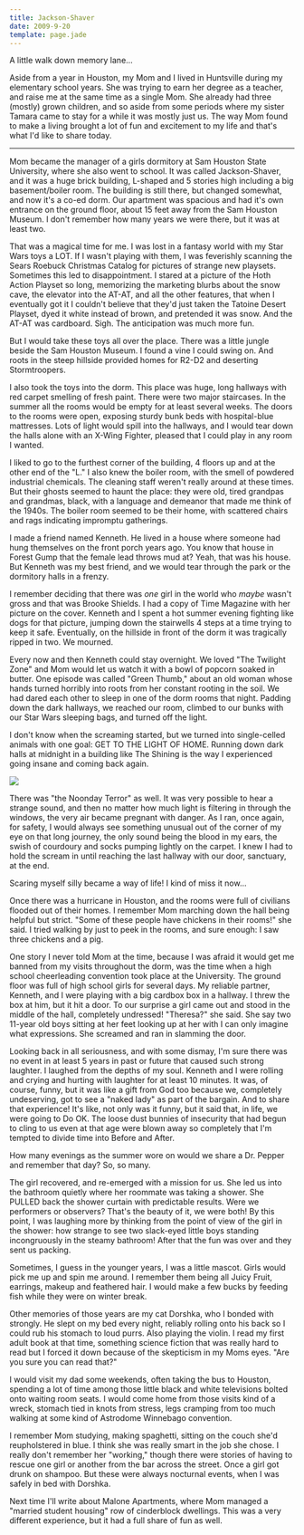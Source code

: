 ```yaml
---
title: Jackson-Shaver
date: 2009-9-20
template: page.jade
---
```


A little walk down memory lane...
  
  
Aside from a year in Houston, my Mom and I lived in Huntsville during
my elementary school years. She was trying to earn her degree as a teacher,
and raise me at the same time as a single Mom. She already had three (mostly)
grown children, and so aside from some periods where my sister Tamara came
to stay for a while it was mostly just us. The way Mom found to make a
living brought a lot of fun and excitement to my life and that's what I'd
like to share today.
  
---
  
Mom became the manager of a girls dormitory at Sam Houston State University,
where she also went to school. It was called Jackson-Shaver, and it was
a huge brick building, L-shaped and 5 stories high including a big basement/boiler
room. The building is still there, but changed somewhat, and now it's a
co-ed dorm. Our apartment was spacious and had it's own entrance on the
ground floor, about 15 feet away from the Sam Houston Museum. I don't remember
how many years we were there, but it was at least two.
  
  
That was a magical time for me. I was lost in a fantasy world with my
Star Wars toys a LOT. If I wasn't playing with them, I was feverishly scanning
the Sears Roebuck Christmas Catalog for pictures of strange new playsets.
Sometimes this led to disappointment. I stared at a picture of the Hoth
Action Playset so long, memorizing the marketing blurbs about the snow
cave, the elevator into the AT-AT, and all the other features, that when
I eventually got it I couldn't believe that they'd just taken the Tatoine
Desert Playset, dyed it white instead of brown, and pretended it was snow.
And the AT-AT was cardboard. Sigh. The anticipation was much more fun.
  
  
But I would take these toys all over the place. There was a little jungle
beside the Sam Houston Museum. I found a vine I could swing on. And roots
in the steep hillside provided homes for R2-D2 and deserting Stormtroopers.
  
  
I also took the toys into the dorm. This place was huge, long hallways
with red carpet smelling of fresh paint. There were two major staircases.
In the summer all the rooms would be empty for at least several weeks.
The doors to the rooms were open, exposing sturdy bunk beds with hospital-blue
mattresses. Lots of light would spill into the hallways, and I would tear
down the halls alone with an X-Wing Fighter, pleased that I could play
in any room I wanted.
  
  
I liked to go to the furthest corner of the building, 4 floors up and
at the other end of the "L." I also knew the boiler room, with the smell
of powdered industrial chemicals. The cleaning staff weren't really around
at these times. But their ghosts seemed to haunt the place: they were old,
tired grandpas and grandmas, black, with a language and demeanor that made
me think of the 1940s. The boiler room seemed to be their home, with scattered
chairs and rags indicating impromptu gatherings.
  
  
I made a friend named Kenneth. He lived in a house where someone had hung
themselves on the front porch years ago. You know that house in Forest
Gump that the female lead throws mud at? Yeah, that was his house. But
Kenneth was my best friend, and we would tear through the park or the dormitory
halls in a frenzy.
  
  
I remember deciding that there was _one_ girl in the world who _maybe_ wasn't
gross and that was Brooke Shields. I had a copy of Time Magazine with her
picture on the cover. Kenneth and I spent a hot summer evening fighting
like dogs for that picture, jumping down the stairwells 4 steps at a time
trying to keep it safe. Eventually, on the hillside in front of the dorm
it was tragically ripped in two. We mourned.
  
  
Every now and then Kenneth could stay overnight. We loved "The Twilight
Zone" and Mom would let us watch it with a bowl of popcorn soaked in butter.
One episode was called "Green Thumb," about an old woman whose hands turned
horribly into roots from her constant rooting in the soil. We had dared
each other to sleep in one of the dorm rooms that night. Padding down the
dark hallways, we reached our room, climbed to our bunks with our Star
Wars sleeping bags, and turned off the light.
  
  
I don't know when the screaming started, but we turned into single-celled
animals with one goal: GET TO THE LIGHT OF HOME. Running down dark halls
at midnight in a building like The Shining is the way I experienced going
insane and coming back again.
  
  
![](http://farm3.static.flickr.com/2075/1862373345_301a1bc448.jpg?v=0)
  
  
There was "the Noonday Terror" as well. It was very possible to hear a
strange sound, and then no matter how much light is filtering in through
the windows, the very air became pregnant with danger. As I ran, once again,
for safety, I would always see something unusual out of the corner of my
eye on that long journey, the only sound being the blood in my ears, the
swish of courdoury and socks pumping lightly on the carpet. I knew I had
to hold the scream in until reaching the last hallway with our door, sanctuary,
at the end.
  
  
Scaring myself silly became a way of life! I kind of miss it now...
  
  
Once there was a hurricane in Houston, and the rooms were full of civilians
flooded out of their homes. I remember Mom marching down the hall being
helpful but strict. "Some of these people have chickens in their rooms!"
she said. I tried walking by just to peek in the rooms, and sure enough:
I saw three chickens and a pig.
  
  
One story I never told Mom at the time, because I was afraid it would
get me banned from my visits throughout the dorm, was the time when a high
school cheerleading convention took place at the University. The ground
floor was full of high school girls for several days. My reliable partner,
Kenneth, and I were playing with a big cardbox box in a hallway. I threw
the box at him, but it hit a door. To our surprise a girl came out and
stood in the middle of the hall, completely undressed! "Theresa?" she said.
She say two 11-year old boys sitting at her feet looking up at her with
I can only imagine what expressions. She screamed and ran in slamming the
door.
  
  
Looking back in all seriousness, and with some dismay, I'm sure there
was no event in at least 5 years in past or future that caused such strong
laughter. I laughed from the depths of my soul. Kenneth and I were rolling
and crying and hurting with laughter for at least 10 minutes. It was, of
course, funny, but it was like a gift from God too because we, completely
undeserving, got to see a "naked lady" as part of the bargain. And to share
that experience! It's like, not only was it funny, but it said that, in
life, we were going to Do OK. The loose dust bunnies of insecurity that
had begun to cling to us even at that age were blown away so completely
that I'm tempted to divide time into Before and After.
  
  
How many evenings as the summer wore on would we share a Dr. Pepper and
remember that day? So, so many.
  
  
The girl recovered, and re-emerged with a mission for us. She led us into
the bathroom quietly where her roommate was taking a shower. She PULLED
back the shower curtain with predictable results. Were we performers or
observers? That's the beauty of it, we were both! By this point, I was
laughing more by thinking from the point of view of the girl in the shower:
how strange to see two slack-eyed little boys standing incongruously in
the steamy bathroom! After that the fun was over and they sent us packing.
  
  
Sometimes, I guess in the younger years, I was a little mascot. Girls
would pick me up and spin me around. I remember them being all Juicy Fruit,
earrings, makeup and feathered hair. I would make a few bucks by feeding
fish while they were on winter break.
  
  
Other memories of those years are my cat Dorshka, who I bonded with strongly.
He slept on my bed every night, reliably rolling onto his back so I could
rub his stomach to loud purrs. Also playing the violin. I read my first
adult book at that time, something science fiction that was really hard
to read but I forced it down because of the skepticism in my Moms eyes.
"Are you sure you can read that?"
  
  
I would visit my dad some weekends, often taking the bus to Houston, spending
a lot of time among those little black and white televisions bolted onto
waiting room seats. I would come home from those visits kind of a wreck,
stomach tied in knots from stress, legs cramping from too much walking
at some kind of Astrodome Winnebago convention.
  
  
I remember Mom studying, making spaghetti, sitting on the couch she'd
reupholstered in blue. I think she was really smart in the job she chose.
I really don't remember her "working," though there were stories of having
to rescue one girl or another from the bar across the street. Once a girl
got drunk on shampoo. But these were always nocturnal events, when I was
safely in bed with Dorshka.
  
  
Next time I'll write about Malone Apartments, where Mom managed a "married
student housing" row of cinderblock dwellings. This was a very different
experience, but it had a full share of fun as well.
